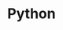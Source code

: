 ---
layout: list
type: tag
title: Python
slug: python
description: >
  파이썬에 관한 내용 모음
sitemap: true
---